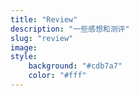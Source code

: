 ```yaml
---
title: "Review"
description: "一些感想和测评"
slug: "review"
image: 
style:
    background: "#cdb7a7"
    color: "#fff"
---
```



